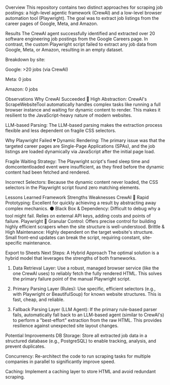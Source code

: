 Overview
This repository contains two distinct approaches for scraping job postings: a high-level agentic framework (CrewAI) and a low-level browser automation tool (Playwright). The goal was to extract job listings from the career pages of Google, Meta, and Amazon.

Results
The CrewAI agent successfully identified and extracted over 20 software engineering job postings from the Google Careers page. In contrast, the custom Playwright script failed to extract any job data from Google, Meta, or Amazon, resulting in an empty dataset.

Breakdown by site:

Google: >20 jobs (via CrewAI)

Meta: 0 jobs

Amazon: 0 jobs

Observations
Why CrewAI Succeeded 🚀
High Abstraction: CrewAI's ScrapeWebsiteTool automatically handles complex tasks like running a full browser instance and waiting for dynamic content to render. This makes it resilient to the JavaScript-heavy nature of modern websites.

LLM-based Parsing: The LLM-based parsing makes the extraction process flexible and less dependent on fragile CSS selectors.

Why Playwright Failed 💔
Dynamic Rendering: The primary issue was that the targeted career pages are Single-Page Applications (SPAs), and the job listings are loaded dynamically via JavaScript after the initial page load.

Fragile Waiting Strategy: The Playwright script's fixed sleep time and domcontentloaded event were insufficient, as they fired before the dynamic content had been fetched and rendered.

Incorrect Selectors: Because the dynamic content never loaded, the CSS selectors in the Playwright script found zero matching elements.

Lessons Learned
Framework	Strengths	Weaknesses
CrewAI	🚀 Rapid Prototyping: Excellent for quickly achieving a result by abstracting away complex mechanics.	⚫ Black Box & Dependency: Difficult to debug why a tool might fail. Relies on external API keys, adding costs and points of failure.
Playwright	🔧 Granular Control: Offers precise control for building highly efficient scrapers when the site structure is well-understood.	Brittle & High Maintenance: Highly dependent on the target website's structure. Small front-end updates can break the script, requiring constant, site-specific maintenance.

Export to Sheets
Next Steps: A Hybrid Approach
The optimal solution is a hybrid model that leverages the strengths of both frameworks.

1. Data Retrieval Layer: Use a robust, managed browser service (like the one CrewAI uses) to reliably fetch the fully rendered HTML. This solves the primary failure point of the manual Playwright script.

2. Primary Parsing Layer (Rules): Use specific, efficient selectors (e.g., with Playwright or BeautifulSoup) for known website structures. This is fast, cheap, and reliable.

3. Fallback Parsing Layer (LLM Agent): If the primary rule-based parser fails, automatically fall back to an LLM-based agent (similar to CrewAI's) to perform a "best-effort" extraction from the raw HTML. This provides resilience against unexpected site layout changes.

Potential Improvements
DB Storage: Store all extracted job data in a structured database (e.g., PostgreSQL) to enable tracking, analysis, and prevent duplicates.

Concurrency: Re-architect the code to run scraping tasks for multiple companies in parallel to significantly improve speed.

Caching: Implement a caching layer to store HTML and avoid redundant scraping.
